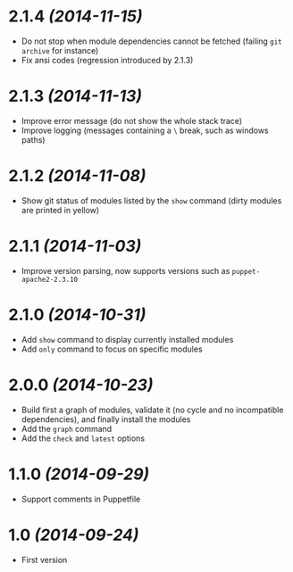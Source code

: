 
# 2.1.4 _(2014-11-15)_

* Do not stop when module dependencies cannot be fetched (failing `git archive` for instance)
* Fix ansi codes (regression introduced by 2.1.3)

# 2.1.3 _(2014-11-13)_

* Improve error message (do not show the whole stack trace)
* Improve logging (messages containing a `\` break, such as windows paths)

# 2.1.2 _(2014-11-08)_

* Show git status of modules listed by the `show` command (dirty modules are printed in yellow) 

# 2.1.1 _(2014-11-03)_

* Improve version parsing, now supports versions such as `puppet-apache2-2.3.10`

# 2.1.0 _(2014-10-31)_

* Add `show` command to display currently installed modules
* Add `only` command to focus on specific modules

# 2.0.0 _(2014-10-23)_

* Build first a graph of modules, validate it (no cycle and no incompatible dependencies), and finally install the modules
* Add the `graph` command
* Add the `check` and `latest` options

# 1.1.0 _(2014-09-29)_

* Support comments in Puppetfile

# 1.0 _(2014-09-24)_

* First version
